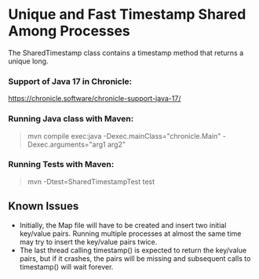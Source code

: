 # Unique and Fast Timestamp Shared Among Processes

The SharedTimestamp class contains a timestamp method that returns a unique long.


### Support of Java 17 in Chronicle: 
https://chronicle.software/chronicle-support-java-17/


### Running Java class with Maven:
> mvn compile exec:java -Dexec.mainClass="chronicle.Main" -Dexec.arguments="arg1 arg2"

### Running Tests with Maven:
> mvn -Dtest=SharedTimestampTest test


## Known Issues
* Initially, the Map file will have to be created and insert two initial key/value pairs. Running multiple processes at almost the same time may try to insert the key/value pairs twice.
* The last thread calling timestamp() is expected to return the key/value pairs, but if it crashes, the pairs will be missing and subsequent calls to timestamp() will wait forever.

